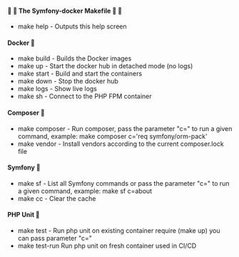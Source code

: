 #### 🎵 🐳 The Symfony-docker Makefile 🐳 🎵
* make help - Outputs this help screen

#### Docker 🐳
* make build - Builds the Docker images
* make up - Start the docker hub in detached mode (no logs)
* make start - Build and start the containers
* make down - Stop the docker hub
* make logs - Show live logs
* make sh - Connect to the PHP FPM container

#### Composer 🧙
* make composer - Run composer, pass the parameter "c=" to run a given command, example: make composer c='req symfony/orm-pack'
* make vendor - Install vendors according to the current composer.lock file

#### Symfony 🎵
* make sf - List all Symfony commands or pass the parameter "c=" to run a given command, example: make sf c=about
* make cc - Clear the cache

#### PHP Unit 🧪
* make test - Run php unit on existing container require (make up) you can pass parameter "c="
* make test-run Run php unit on fresh container used in CI/CD
